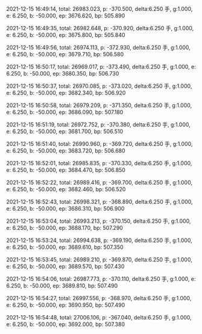 2021-12-15 16:49:14, total: 26983.023, p: -370.500, delta:6.250 手, g:1.000, e: 6.250, b: -50.000, ep: 3676.620, bp: 505.890

2021-12-15 16:49:35, total: 26982.648, p: -370.920, delta:6.250 手, g:1.000, e: 6.250, b: -50.000, ep: 3675.800, bp: 505.840

2021-12-15 16:49:56, total: 26974.113, p: -372.930, delta:6.250 手, g:1.000, e: 6.250, b: -50.000, ep: 3679.710, bp: 506.580

2021-12-15 16:50:17, total: 26969.017, p: -373.490, delta:6.250 手, g:1.000, e: 6.250, b: -50.000, ep: 3680.350, bp: 506.730

2021-12-15 16:50:37, total: 26970.085, p: -373.020, delta:6.250 手, g:1.000, e: 6.250, b: -50.000, ep: 3682.340, bp: 506.920

2021-12-15 16:50:58, total: 26979.209, p: -371.350, delta:6.250 手, g:1.000, e: 6.250, b: -50.000, ep: 3686.090, bp: 507.180

2021-12-15 16:51:19, total: 26972.752, p: -370.380, delta:6.250 手, g:1.000, e: 6.250, b: -50.000, ep: 3681.700, bp: 506.510

2021-12-15 16:51:40, total: 26990.960, p: -369.720, delta:6.250 手, g:1.000, e: 6.250, b: -50.000, ep: 3683.720, bp: 506.680

2021-12-15 16:52:01, total: 26985.835, p: -370.330, delta:6.250 手, g:1.000, e: 6.250, b: -50.000, ep: 3684.470, bp: 506.850

2021-12-15 16:52:22, total: 26989.416, p: -369.700, delta:6.250 手, g:1.000, e: 6.250, b: -50.000, ep: 3682.460, bp: 506.520

2021-12-15 16:52:43, total: 26998.321, p: -368.890, delta:6.250 手, g:1.000, e: 6.250, b: -50.000, ep: 3686.310, bp: 506.900

2021-12-15 16:53:04, total: 26993.213, p: -370.150, delta:6.250 手, g:1.000, e: 6.250, b: -50.000, ep: 3688.170, bp: 507.290

2021-12-15 16:53:24, total: 26994.638, p: -369.190, delta:6.250 手, g:1.000, e: 6.250, b: -50.000, ep: 3689.610, bp: 507.350

2021-12-15 16:53:45, total: 26989.210, p: -369.870, delta:6.250 手, g:1.000, e: 6.250, b: -50.000, ep: 3689.570, bp: 507.430

2021-12-15 16:54:06, total: 26987.773, p: -370.110, delta:6.250 手, g:1.000, e: 6.250, b: -50.000, ep: 3689.810, bp: 507.490

2021-12-15 16:54:27, total: 26997.556, p: -368.970, delta:6.250 手, g:1.000, e: 6.250, b: -50.000, ep: 3690.950, bp: 507.490

2021-12-15 16:54:48, total: 27006.106, p: -367.040, delta:6.250 手, g:1.000, e: 6.250, b: -50.000, ep: 3692.000, bp: 507.380